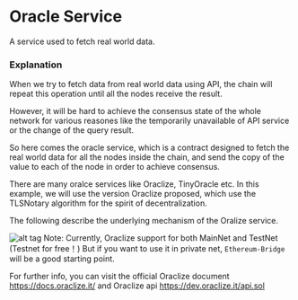# Oracle Service
A service used to fetch real world data.

### Explanation

When we try to fetch data from real world data using API, the chain will repeat this operation until all the nodes receive the result.

However, it will be hard to achieve the consensus state of the whole network for various reasones like the temporarily unavailable of API service or the change of the query result.

So here comes the oracle service, which is a contract designed to fetch the real world data for all the nodes inside the chain, and send the copy of the value to each of the node in order to achieve consensus.

There are many oralce services like Oraclize, TinyOracle etc. In this example, we will use the version Oraclize proposed, which use the TLSNotary algorithm for the spirit of decentralization.

The following describe the underlying mechanism of the Oralize service.

![alt tag](https://docs.oraclize.it/images/flowchart.png)
Note: Currently, Oraclize support for both MainNet and TestNet (Testnet for free！) But if you want to use it in private net, `Ethereum-Bridge` will be a good starting point.

For further info, you can visit the official Oraclize document https://docs.oraclize.it/
and Oraclize api https://dev.oraclize.it/api.sol
